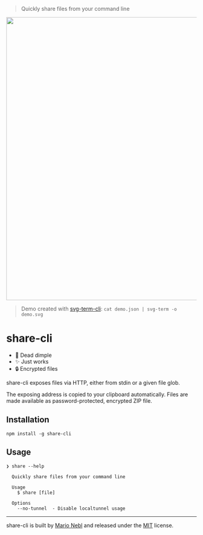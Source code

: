 > Quickly share files from your command line

<p align="center">
  <img width="750" src="https://cdn.rawgit.com/marionebl/remote-share-cli/bde03c73/demo.svg">
</p>

> Demo created with [svg-term-cli](https://github.com/marionebl/svg-term-cli):
> `cat demo.json | svg-term -o demo.svg`

# share-cli

* :rocket: Dead dimple
* :sparkles: Just works
* :lock: Encrypted files

share-cli exposes files via HTTP, either from stdin or a given file glob.

The exposing address is copied to your clipboard automatically.
Files are made available as password-protected, encrypted ZIP file.

## Installation

```
npm install -g share-cli
```

## Usage

```
❯ share --help

  Quickly share files from your command line

  Usage
    $ share [file]

  Options
    --no-tunnel  - Disable localtunnel usage
```

---
share-cli is built by [Mario Nebl](https://github.com/marionebl) and released
under the [MIT](./license.md) license.
